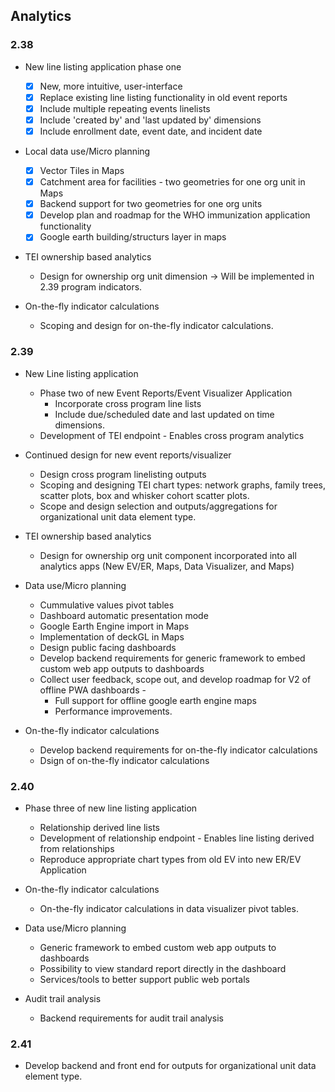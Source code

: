 ## Analytics

### 2.38

-   New line listing application phase one

    -  [x] New, more intuitive, user-interface
    -  [x] Replace existing line listing functionality in old event reports
    -  [x] Include multiple repeating events linelists
    -  [x] Include 'created by' and 'last updated by' dimensions
    -  [x] Include enrollment date, event date, and incident date

-   Local data use/Micro planning

    -  [x] Vector Tiles in Maps
    -  [x] Catchment area for facilities - two geometries for one org unit in Maps
    -  [x] Backend support for two geometries for one org units
    -  [x] Develop plan and roadmap for the WHO immunization application functionality
    -  [x] Google earth building/structurs layer in maps

-   TEI ownership based analytics

    -   Design for ownership org unit dimension -> Will be implemented in 2.39 program indicators.

-   On-the-fly indicator calculations

    -   Scoping and design for on-the-fly indicator calculations.

### 2.39

-   New Line listing application

    -   Phase two of new Event Reports/Event Visualizer Application
        -   Incorporate cross program line lists
        -   Include due/scheduled date and last updated on time dimensions. 
    -    Development of TEI endpoint - Enables cross program analytics

-  Continued design for new event reports/visualizer
    -   Design cross program linelisting outputs
    -   Scoping and designing TEI chart types: network graphs, family trees, scatter plots, box and whisker cohort scatter plots.
    -   Scope and design selection and outputs/aggregations for organizational unit data element type.

-   TEI ownership based analytics

    -   Design for ownership org unit component incorporated into all analytics apps (New EV/ER, Maps, Data Visualizer, and Maps)

-   Data use/Micro planning
    -   Cummulative values pivot tables 
    -   Dashboard automatic presentation mode
    -   Google Earth Engine import in Maps
    -   Implementation of deckGL in Maps
    -   Design public facing dashboards
    -   Develop backend requirements for generic framework to embed custom web app outputs to dashboards
    -   Collect user feedback, scope out, and develop roadmap for V2 of offline PWA dashboards -
        -   Full support for offline google earth engine maps
        -   Performance improvements.

-   On-the-fly indicator calculations

    -   Develop backend requirements for on-the-fly indicator calculations
    -   Dsign of on-the-fly indicator calculations

### 2.40

-   Phase three of new line listing application 
    -   Relationship derived line lists
    -   Development of relationship endpoint - Enables line listing derived from relationships
    -   Reproduce appropriate chart types from old EV into new ER/EV Application
  
-   On-the-fly indicator calculations

    -   On-the-fly indicator calculations in data visualizer pivot tables.

-   Data use/Micro planning

    -   Generic framework to embed custom web app outputs to dashboards
    -   Possibility to view standard report directly in the dashboard
    -   Services/tools to better support public web portals

-   Audit trail analysis

    -   Backend requirements for audit trail analysis

### 2.41
-  Develop backend and front end for outputs for organizational unit data element type.
